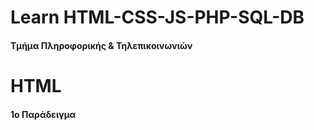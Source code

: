 <html>
<body>
<h1> Learn HTML-CSS-JS-PHP-SQL-DB</h1>
<h4> Τμήμα Πληροφορικής & Τηλεπικοινωνιών </h4>

<h1> HTML </h1>
<h4> 1ο Παράδειγμα </h4>
</body>
</html>
